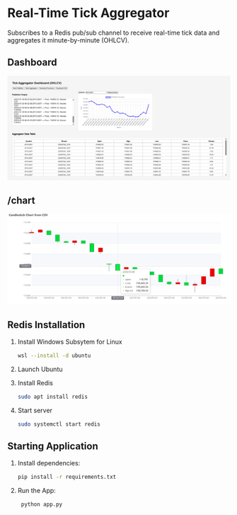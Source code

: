 # Real-Time Tick Aggregator

Subscribes to a Redis pub/sub channel to receive real-time tick data and aggregates it minute-by-minute (OHLCV).

## Dashboard
![alt text](public/dashboard.png)

## /chart
![alt text](public/candle.png)

## Redis Installation

1. Install Windows Subsytem for Linux 
   ```bash
   wsl --install -d ubuntu

2. Launch Ubuntu

3. Install Redis 
   ```bash
   sudo apt install redis

4. Start server
   ```bash
   sudo systemctl start redis

## Starting Application

1. Install dependencies:
   ```bash
   pip install -r requirements.txt

2. Run the App:
   ```bash
    python app.py
